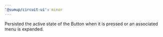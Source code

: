 ```yaml
---
'@sumup/circuit-ui': minor
---
```


Persisted the active state of the Button when it is pressed or an associated menu is expanded.
